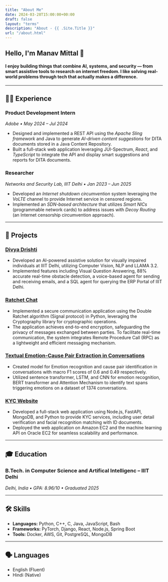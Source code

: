 ```yaml
---
title: "About Me"
date: 2024-03-28T15:00:00+00:00
draft: false
layout: "terms"
description: "About - {{ .Site.Title }}"
url: "/about.html"
---
```


## Hello, I'm Manav Mittal 👋
#### I enjoy building things that combine AI, systems, and security — from smart assistive tools to research on internet freedom. I like solving real-world problems through tech that actually makes a difference.

---

## 🧑‍💼 Experience

### Product Development Intern
*Adobe • May 2024 – Jul 2024*
- Designed and implemented a REST API using the *Apache Sling framework* and Java to generate *AI-driven content suggestions* for DITA documents stored in a Java Content Repository.
- Built a full-stack web application leveraging JUI-Spectrum, *React*, and *TypeScript* to integrate the API and display smart suggestions and reports for DITA documents.


### Researcher
*Networks and Security Lab, IIIT Delhi • Jan 2023 – Jun 2025*  
- Developed an *Internet shutdown circumvention* system leveraging the *VoLTE* channel to provide Internet service in censored
regions.
- Implemented an *SDN-based architecture* that utilizes *Smart NICs* (programmable network cards) to address issues with *Decoy Routing* (an Internet censorship circumvention approach).

---


## 📂 Projects

### [Divya Drishti](https://github.com/skyscrappers/DivyaDrishti.git)  
- Developed an AI-powered assistive solution for visually impaired individuals at IIIT Delhi, utilizing Computer Vision, NLP and LLAMA 3.2.
- Implemented features including Visual Question Answering, 88% accurate real-time obstacle detection, a voice-based agent for sending and receiving emails, and a SQL agent for querying the ERP Portal of IIIT Delhi.

### [Ratchet Chat](https://github.com/prateek21081/ratchet-chat.git)  
- Implemented a secure communication application using the Double Ratchet algorithm (Signal protocol) in Python, leveraging the Cryptography library for cryptographic operations.
- The application achieves end-to-end encryption, safeguarding the privacy of messages exchanged between parties. To facilitate real-time communication, the system integrates Remote Procedure Call (RPC) as a lightweight and efficient messaging mechanism.

### [Textual Emotion-Cause Pair Extraction in Conversations](https://github.com/manavmittal05/Emotion-Cause-Analysis-in-Conversations.git)
- Created model for Emotion recognition and cause pair identification in conversations with macro F1 scores of 0.6 and 0.49 respectively.
- Utilized sentence transformer, LSTM, and CNN for emotion recognition, BERT transformer and Attention Mechanism to identify text spans triggering emotions on a dataset of 1374 conversations.

### [KYC Website](https://github.com/manavmittal05/KYC-Website.git)
- Developed a full-stack web application using Node.js, FastAPI, MongoDB, and Python to provide KYC services, including user detail verification and facial recognition matching with ID documents.
- Deployed the web application on Amazon EC2 and the machine learning API on Oracle EC2 for seamless scalability and performance.

---

## 🎓 Education

### B.Tech. in Computer Science and Artifical Intelligenc – IIIT Delhi
*Delhi, India • GPA: 8.96/10 • Graduated 2025*  
<!-- - Relevant Coursework: Algorithms, Machine Learning, Systems Programming -->

---
## 🛠️ Skills

- **Languages:** Python, C++, C, Java, JavaScript, Bash
- **Frameworks:** PyTorch, Django, React, Node.js, Spring Boot  
- **Tools:** Docker, AWS, Git, PostgreSQL, MongoDB

---

<!-- ## 🏆 Certifications

- AWS Certified Solutions Architect – Associate (2023)
- Certified Kubernetes Administrator (CKA)

--- -->

## 🗣️ Languages

- English (Fluent)
- Hindi (Native)
